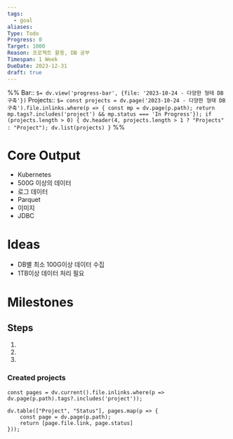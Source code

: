 ```yaml
---
tags:
  - goal
aliases: 
Type: Todo
Progress: 0
Target: 1000
Reason: 프로젝트 활용, DB 공부
Timespan: 1 Week
DueDate: 2023-12-31
draft: true
---
```


%%
Bar:: `$= dv.view('progress-bar', {file: '2023-10-24 - 다양한 형태 DB 구축'})`
Projects:: `$= const projects = dv.page('2023-10-24 - 다양한 형태 DB 구축').file.inlinks.where(p => { const mp = dv.page(p.path); return mp.tags?.includes('project') && mp.status === 'In Progress'}); if (projects.length > 0) { dv.header(4, projects.length > 1 ? "Projects" : "Project"); dv.list(projects) }`
%%

# Core Output

- Kubernetes
- 500G 이상의 데이터
- 로그 데이터
- Parquet
- 이미지
- JDBC

# Ideas
- DB별 최소 100G이상 데이터 수집
- 1TB이상 데이터 처리 필요


# Milestones

## Steps
1.
2.
3.

### Created projects

```dataviewjs
const pages = dv.current().file.inlinks.where(p => dv.page(p.path).tags?.includes('project'));

dv.table(["Project", "Status"], pages.map(p => {
	const page = dv.page(p.path);
	return [page.file.link, page.status]
}));
```

